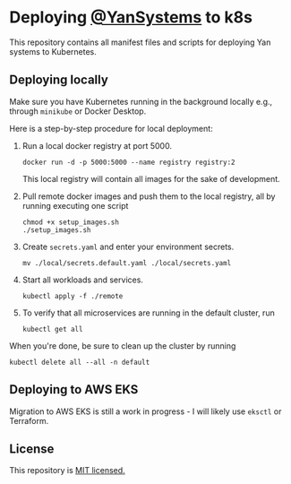 # Deploying [@YanSystems](https://github.com/YanSystems) to k8s

This repository contains all manifest files and scripts for deploying Yan systems to Kubernetes.

## Deploying locally

Make sure you have Kubernetes running in the background locally e.g., through `minikube` or Docker Desktop.

Here is a step-by-step procedure for local deployment:

1. Run a local docker registry at port 5000.

    ```
    docker run -d -p 5000:5000 --name registry registry:2
    ```

    This local registry will contain all images for the sake of development. 

2. Pull remote docker images and push them to the local registry, all by running executing one script

    ```
    chmod +x setup_images.sh
    ./setup_images.sh
    ```

2. Create `secrets.yaml` and enter your environment secrets.
    ```
    mv ./local/secrets.default.yaml ./local/secrets.yaml
    ```

3. Start all workloads and services.

    ```
    kubectl apply -f ./remote
    ```
4. To verify that all microservices are running in the default cluster, run
    ```
    kubectl get all
    ```

When you're done, be sure to clean up the cluster by running
```
kubectl delete all --all -n default
```

## Deploying to AWS EKS

Migration to AWS EKS is still a work in progress - I will likely use `eksctl` or Terraform.

## License

This repository is [MIT licensed.](https://github.com/YanSystems/deploy/blob/main/LICENSE)

